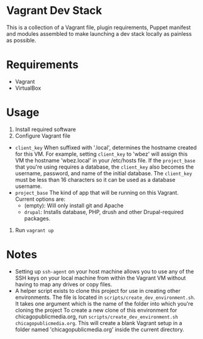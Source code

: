 # Vagrant Dev Stack
This is a collection of a Vagrant file, plugin requirements, Puppet manifest and modules assembled to make launching a dev stack locally as painless as possible.

# Requirements
- Vagrant
- VirtualBox

# Usage
1. Install required software
1. Configure Vagrant file
  * `client_key` When suffixed with '.local', determines the hostname created for this VM.  For example, setting `client_key` to 'wbez' will assign this VM the hostname 'wbez.local' in your /etc/hosts file. If the `project_base` that you're using requires a database, the `client_key` also becomes the username, password, and name of the initial database.  The `client_key` must be less than 16 characters so it can be used as a database username.
  * `project_base` The kind of app that will be running on this Vagrant.  Current options are:
    * (empty): Will only install git and Apache
    * `drupal`: Installs database, PHP, drush and other Drupal-required packages.
1. Run `vagrant up`

# Notes
* Setting up `ssh-agent` on your host machine allows you to use any of the SSH keys on your local machine from within the Vagrant VM without having to map any drives or copy files.
* A helper script exists to clone this project for use in creating other environments.  The file is located in `scripts/create_dev_environment.sh`.  It takes one argument which is the name of the folder into which you're cloning the project  To create a new clone of this environment for chicagopublicmedia.org, run `scripts/create_dev_environment.sh chicagopublicmedia.org`.  This will create a blank Vagrant setup in a folder named 'chicagopublicmedia.org' inside the current directory.
